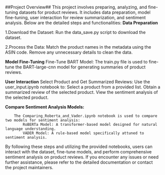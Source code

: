 ##Project Overview##
This project involves preparing, analyzing, and fine-tuning datasets for product reviews. It includes data preparation, model fine-tuning, user interaction for review summarization, and sentiment analysis. Below are the detailed steps and functionalities:
**Data Preparation**

 1.Download the Dataset:
        Run the data_save.py script to download the dataset.

 2.Process the Data:
        Match the product names in the metadata using the ASIN code.
        Remove any unnecessary details to clean the data.

**Model Fine-Tuning**
    Fine-Tune BART Model:
        The train.py file is used to fine-tune the BART-large-cnn model for generating summaries of product reviews.

**User Interaction**
    Select Product and Get Summarized Reviews:
        Use the user_input.ipynb notebook to:
            Select a product from a provided list.
            Obtain a summarized review of the selected product.
            View the sentiment analysis of the selected product.

**Compare Sentiment Analysis Models:**
    
        The Comparing_Roberta_and_Vader.ipynb notebook is used to compare two models for sentiment analysis:
            RoBERTa Model: A transformer-based model designed for natural language understanding.
            VADER Model: A rule-based model specifically attuned to sentiment analysis.

By following these steps and utilizing the provided notebooks, users can interact with the dataset, fine-tune models, and perform comprehensive sentiment analysis on product reviews. If you encounter any issues or need further assistance, please refer to the detailed documentation or contact the project maintainers.
